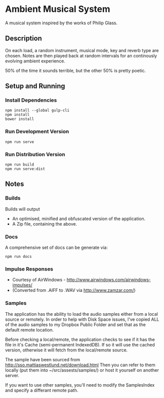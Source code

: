 # Ambient Musical System
A musical system inspired by the works of Philip Glass.

## Description
On each load, a random instrument, musical mode, key and reverb type are chosen.
Notes are then played back at random intervals for an continously evolving ambient experience.

50% of the time it sounds terrible, but the other 50% is pretty poetic.

## Setup and Running

### Install Dependencies
```
npm install --global gulp-cli
npm install
bower install
```

### Run Development Version
```
npm run serve
```

### Run Distribution Version
``` 
npm run build
npm run serve:dist
```

## Notes
### Builds
Builds will output 
* An optimised, minified and obfuscated version of the application.
* A Zip file, containing the above.

### Docs
A comprehensive set of docs can be generate via:
```
npm run docs 
```

### Impulse Responses
* Courtesy of AirWindows - http://www.airwindows.com/airwindows-impulses/
* (Converted from .AIFF to .WAV via http://www.zamzar.com/)

### Samples
The application has the ability to load the audio samples either from a local source or remotely.
In order to help with Disk Space issues, I've copied ALL of the audio samples to my Dropbox Public Folder and set that as the default remote location.

Before checking a local/remote, the application checks to see if it has the file in it's Cache (semi-permanent IndexedDB).
If so it will use the cached version, otherwise it will fetch from the local/remote source.

The sample have been sourced from http://sso.mattiaswestlund.net/download.html
Then you can refer to them locally (put them into ~/src/assests/samples/) or host it yourself on another server.

If you want to use other samples, you'll need to modify the SamplesIndex and specify a differant remote path.